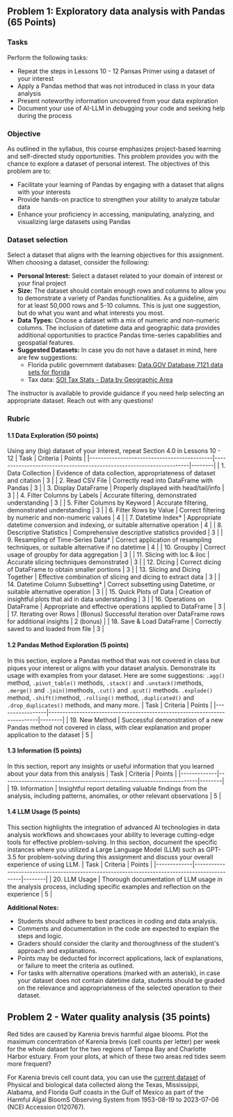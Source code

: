 ## Problem 1: Exploratory data analysis with Pandas (65 Points)

### Tasks
Perform the following tasks:
- Repeat the steps in Lessons 10 - 12 Pansas Primer using a dataset of your interest
- Apply a Pandas method that was not introduced in class in your data analysis
- Present noteworthy information uncovered from your data exploration
- Document your use of AI-LLM in debugging your code and seeking help during the process
 
### Objective
As outlined in the syllabus, this course emphasizes project-based learning and self-directed study opportunities. This problem provides you with the chance to explore a dataset of personal interest. The objectives of this problem are to:
- Facilitate your learning of Pandas by engaging with a dataset that aligns with your interests
- Provide hands-on practice to strengthen your ability to analyze tabular data
- Enhance your proficiency in accessing, manipulating, analyzing, and visualizing large datasets using Pandas

### Dataset selection
Select a dataset that aligns with the learning objectives for this assignment. When choosing a dataset, consider the following:
- **Personal Interest:** Select a dataset related to your domain of interest or your final project 
- **Size:** The dataset should contain enough rows and columns to allow you to demonstrate a variety of Pandas functionalities. As a guideline, aim for at least 50,000 rows and 5-10 columns. This is just one suggestion, but do what you want and what interests you most. 
- **Data Types:** Choose a dataset with a mix of numeric and non-numeric columns. The inclusion of datetime data and geographic data provides additional opportunities to practice Pandas time-series capabilities and geospatial features.
- **Suggested Datasets:** In case you do not have a dataset in mind, here are few suggestions: 
   - Florida public government databases: [Data.GOV   Database 7121 data sets for florida](https://catalog.data.gov/dataset/?q=florida+&sort=views_recent+desc&ext_location=&ext_bbox=&ext_prev_extent=&_vocab_category_all_limit=0)
   - Tax data: [SOI Tax Stats - Data by Geographic Area](https://www.irs.gov/statistics/soi-tax-stats-data-by-geographic-area)

The instructor is available to provide guidance if you need help selecting an appropriate dataset. Reach out with any questions!

### Rubric 
#### 1.1 Data Exploration (50 points)
Using any (big) dataset of your interest, repeat Section 4.0 in Lessons 10 - 12 
| Task                                       | Criteria                                                            | Points |
|--------------------------------------------|---------------------------------------------------------------------|--------|
| 1. Data Collection                         | Evidence of data collection, appropriateness of dataset and citation   | 3      |
| 2. Read CSV File                           | Correctly read into DataFrame with Pandas                           | 3      |
| 3. Display DataFrame                       | Properly displayed with head/tail/info                              | 3      |
| 4. Filter Columns by Labels                | Accurate filtering, demonstrated understanding                      | 3      |
| 5. Filter Columns by Keyword               | Accurate filtering, demonstrated understanding                      | 3      |
| 6. Filter Rows by Value                    | Correct filtering by numeric and non-numeric values                 | 4      |
| 7. Datetime Index*                          | Appropriate datetime conversion and indexing, or suitable alternative operation | 4 |
| 8. Descriptive Statistics                  | Comprehensive descriptive statistics provided                       | 3      |
| 9. Resampling of Time-Series Data*          | Correct application of resampling techniques, or suitable alternative if no datetime | 4 |
| 10. Groupby                                | Correct usage of groupby for data aggregation                       | 3      |
| 11. Slicing with loc & iloc                | Accurate slicing techniques demonstrated                           | 3      |
| 12. Dicing                                 | Correct dicing of DataFrame to obtain smaller portions              | 3      |
| 13. Slicing and Dicing Together            | Effective combination of slicing and dicing to extract data         | 3      |
| 14. Datetime Column Subsetting*             | Correct subsetting using Datetime, or suitable alternative operation | 3     |
| 15. Quick Plots of Data                    | Creation of insightful plots that aid in data understanding         | 3      |
| 16. Operations on DataFrame                | Appropriate and effective operations applied to DataFrame           | 3      |
| 17. Iterating over Rows                    | (Bonus) Successful iteration over DataFrame rows for additional insights | 2 (bonus) |
| 18. Save & Load DataFrame                  | Correctly saved to and loaded from file                             | 3      |

#### 1.2 Pandas Method Exploration (5 points)
In this section, explore a Pandas method that was not covered in class but piques your interest or aligns with your dataset analysis. Demonstrate its usage with examples from your dataset. Here are some suggestions:  `.agg()` method, `.pivot_table()` methods, `.stack()` and `.unstack()`methods, `.merge()` and `.join()`methods, `.cut()` and `.qcut()` methods. `.explode()` method, `.shift()`method, `.rolling()` method, `.duplicated()` and `.drop_duplicates()` methods, and many more. 
| Task            | Criteria                                                                 | Points |
|-----------------|--------------------------------------------------------------------------|--------|
| 19. New Method  | Successful demonstration of a new Pandas method not covered in class, with clear explanation and proper application to the dataset | 5      |

#### 1.3 Information (5 points)
In this section, report any insights or useful information that you learned about your data from this analysis
| Task        | Criteria                                                             | Points |
|-------------|----------------------------------------------------------------------|--------|
| 19. Information | Insightful report detailing valuable findings from the analysis, including patterns, anomalies, or other relevant observations | 5      |

#### 1.4 LLM Usage (5 points)
This section highlights the integration of advanced AI technologies in data analysis workflows and showcases your ability to leverage cutting-edge tools for effective problem-solving. In this section, document the specific instances where you utilized a Large Language Model (LLM) such as GPT-3.5 for problem-solving during this assignment and discuss your overall experience of using LLM. 
| Task        | Criteria                                                                                     | Points |
|-------------|----------------------------------------------------------------------------------------------|--------|
| 20. LLM Usage | Thorough documentation of LLM usage in the analysis process, including specific examples and reflection on the experience | 5      |

**Additional Notes:**
- Students should adhere to best practices in coding and data analysis.
- Comments and documentation in the code are expected to explain the steps and logic.
- Graders should consider the clarity and thoroughness of the student's approach and explanations.
- Points may be deducted for incorrect applications, lack of explanations, or failure to meet the criteria as outlined.
- For tasks with alternative operations (marked with an asterisk), in case your dataset does not contain datetime data, students should be graded on the relevance and appropriateness of the selected operation to their dataset.

  
## Problem 2 - Water quality analysis (35 points)

Red tides are caused by Karenia brevis harmful algae blooms. Plot the maximum concentration of Karenia brevis (cell counts per letter) per week for the whole dataset for the two regions of Tampa Bay and Charlotte Harbor estuary. From your plots, at which of these two areas red tides seem more frequent? 

For Karenia brevis cell count data, you can use the [current dataset](https://www.ncei.noaa.gov/access/metadata/landing-page/bin/iso?id=gov.noaa.nodc:0120767) of Physical and biological data collected along the Texas, Mississippi, Alabama, and Florida Gulf coasts in the Gulf of Mexico as part of the Harmful Algal BloomS Observing System from 1953-08-19 to 2023-07-06 (NCEI Accession 0120767).
